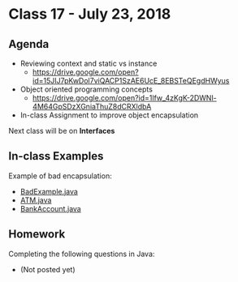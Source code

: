 # Class 17 - July 23, 2018

## Agenda

* Reviewing context and static vs instance 
  * https://drive.google.com/open?id=15JIJ7pKwDol7viQACP1SzAE6UcE_8EBSTeQEgdHWyus
* Object oriented programming concepts
  * https://drive.google.com/open?id=1lfw_4zKgK-2DWNl-4M64GpSDzXGniaThuZ8dCRXldbA
* In-class Assignment to improve object encapsulation

Next class will be on **Interfaces**

## In-class Examples

Example of bad encapsulation:
* [BadExample.java](BadExample.java)
* [ATM.java](ATM.java)
* [BankAccount.java](BankAccount.java)

## Homework

Completing the following questions in Java:
* (Not posted yet)